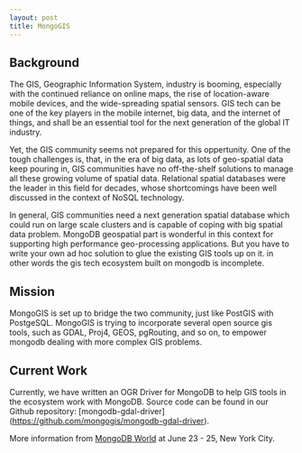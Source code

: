 ```yaml
---
layout: post
title: MongoGIS
---
```


## Background

The GIS, Geographic Information System, industry is booming, especially with the continued reliance on online maps, the rise of location-aware mobile devices, and the wide-spreading spatial sensors. GIS tech can be one of the key players in the mobile internet, big data, and the internet of things, and shall be an essential tool for the next generation of the global IT industry.


Yet, the GIS community seems not prepared for this oppertunity. One of the tough challenges is, that, in the era of big data, as lots of geo-spatial data keep pouring in, GIS communities have no off-the-shelf solutions to manage all these growing volume of spatial data. Relational spatial databases were the leader in this field for decades, whose shortcomings have been well discussed in the context of NoSQL technology. 

In general, GIS communities need a next generation spatial database which could run on large scale clusters and is capable of coping with big spatial data problem. MongoDB geospatial part is wonderful in this context for supporting high performance geo-processing applications. But you have to write your own ad hoc solution to glue the existing GIS tools up on it. in other words the gis tech ecosystem built on mongodb is incomplete. 

## Mission
MongoGIS is set up to bridge the two community, just like PostGIS with PostgeSQL. MongoGIS is trying to incorporate several open source gis tools, such as GDAL, Proj4, GEOS, pgRouting, and so on, to empower mongodb dealing with more complex GIS problems.


## Current Work
Currently, we have written an OGR Driver for MongoDB to help GIS tools in the ecosystem work with MongoDB. Source code can be found in our Github repository: [mongodb-gdal-driver] (https://github.com/mongogis/mongodb-gdal-driver).

More information from [MongoDB World](http://world.mongodb.com/mongodb-world/session/giving-mongodb-way-play-gis-community) at June 23 - 25, New York City.
